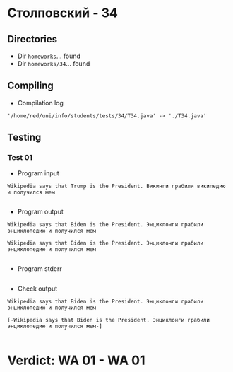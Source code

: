 # Столповский - 34
## Directories
- Dir `homeworks`... found
- Dir `homeworks/34`... found
## Compiling
- Compilation log
```
'/home/red/uni/info/students/tests/34/T34.java' -> './T34.java'

```
## Testing
### Test 01
- Program input
```
Wikipedia says that Trump is the President. Викинги грабили википедию и получился мем


```
- Program output
```
Wikipedia says that Biden is the President. Энциклонги грабили энциклопедию и получился мем

Wikipedia says that Biden is the President. Энциклонги грабили энциклопедию и получился мем


```
- Program stderr
```

```
- Check output
```
Wikipedia says that Biden is the President. Энциклонги грабили энциклопедию и получился мем

[-Wikipedia says that Biden is the President. Энциклонги грабили энциклопедию и получился мем-]


```
# Verdict: **WA 01** - WA 01
